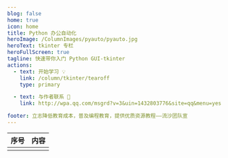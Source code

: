 ```yaml
---
blog: false
home: true
icon: home
title: Python 办公自动化
heroImage: /ColumnImages/pyauto/pyauto.jpg
heroText: tkinter 专栏
heroFullScreen: true
tagline: 快速带你入门 Python GUI-tkinter
actions:
  - text: 开始学习 💡
    link: /column/tkinter/tearoff
    type: primary	

  - text: 与作者联系 👋
    link: http://wpa.qq.com/msgrd?v=3&uin=1432803776&site=qq&menu=yes

footer: 立志降低教育成本，普及编程教育，提供优质资源教程——流沙团队宣
---
```


| 序号 | 内容 |
| ---- | ---- |
|      |      |

